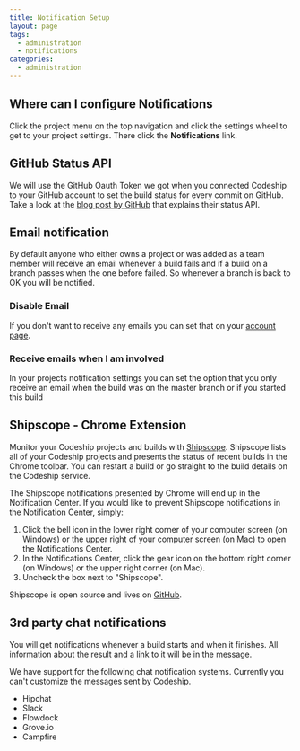 ```yaml
---
title: Notification Setup
layout: page
tags:
  - administration
  - notifications
categories:
  - administration
---
```

## Where can I configure Notifications
Click the project menu on the top navigation and click the settings wheel to get to your project settings. There click the **Notifications** link.

## GitHub Status API
We will use the GitHub Oauth Token we got when you connected Codeship to your GitHub account to set the build status for every commit on GitHub. Take a look at the [blog post by GitHub](https://github.com/blog/1227-commit-status-api) that explains their status API.

## Email notification
By default anyone who either owns a project or was added as a team member will receive an email whenever a build fails and if a build on a branch passes when the one before failed. So whenever a branch is back to OK you will be notified.

### Disable Email
If you don't want to receive any emails you can set that on your [account page](https://www.codeship.com/user/edit).

### Receive emails when I am involved
In your projects notification settings you can set the option that you only receive an email when the build was on the master branch or if you started this build

## Shipscope - Chrome Extension
Monitor your Codeship projects and builds with [Shipscope](https://chrome.google.com/webstore/detail/shipscope/jdedmgopefelimgjceagffkeeiknclhh). Shipscope lists all of your Codeship projects and presents the status of recent builds in the Chrome toolbar. You can restart a build or go straight to the build details on the Codeship service.

The Shipscope notifications presented by Chrome will end up in the Notification Center. If you would like to prevent Shipscope notifications in the Notification Center, simply:

1. Click the bell icon  in the lower right corner of your computer screen (on Windows) or the upper right of your computer screen (on Mac) to open the Notifications Center.
1. In the Notifications Center, click the gear icon  on the bottom right corner (on Windows) or the upper right corner (on Mac).
1. Uncheck the box next to "Shipscope".

Shipscope is open source and lives on [GitHub](https://github.com/codeship/shipscope).

## 3rd party chat notifications
You will get notifications whenever a build starts and when it finishes. All information about the result and a link to it will be in the message.

We have support for the following chat notification systems. Currently you can't customize the messages sent by Codeship.

* Hipchat
* Slack
* Flowdock
* Grove.io
* Campfire

